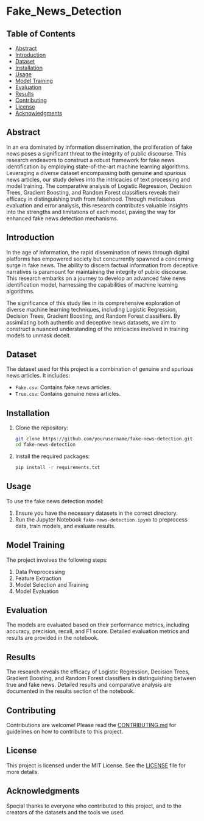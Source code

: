 # Fake_News_Detection

## Table of Contents
- [Abstract](#abstract)
- [Introduction](#introduction)
- [Dataset](#dataset)
- [Installation](#installation)
- [Usage](#usage)
- [Model Training](#model-training)
- [Evaluation](#evaluation)
- [Results](#results)
- [Contributing](#contributing)
- [License](#license)
- [Acknowledgments](#acknowledgments)

## Abstract
In an era dominated by information dissemination, the proliferation of fake news poses a significant threat to the integrity of public discourse. This research endeavors to construct a robust framework for fake news identification by employing state-of-the-art machine learning algorithms. Leveraging a diverse dataset encompassing both genuine and spurious news articles, our study delves into the intricacies of text processing and model training. The comparative analysis of Logistic Regression, Decision Trees, Gradient Boosting, and Random Forest classifiers reveals their efficacy in distinguishing truth from falsehood. Through meticulous evaluation and error analysis, this research contributes valuable insights into the strengths and limitations of each model, paving the way for enhanced fake news detection mechanisms.

## Introduction
In the age of information, the rapid dissemination of news through digital platforms has empowered society but concurrently spawned a concerning surge in fake news. The ability to discern factual information from deceptive narratives is paramount for maintaining the integrity of public discourse. This research embarks on a journey to develop an advanced fake news identification model, harnessing the capabilities of machine learning algorithms.

The significance of this study lies in its comprehensive exploration of diverse machine learning techniques, including Logistic Regression, Decision Trees, Gradient Boosting, and Random Forest classifiers. By assimilating both authentic and deceptive news datasets, we aim to construct a nuanced understanding of the intricacies involved in training models to unmask deceit.

## Dataset
The dataset used for this project is a combination of genuine and spurious news articles. It includes:
- `Fake.csv`: Contains fake news articles.
- `True.csv`: Contains genuine news articles.

## Installation
1. Clone the repository:
    ```bash
    git clone https://github.com/yourusername/fake-news-detection.git
    cd fake-news-detection
    ```

2. Install the required packages:
    ```bash
    pip install -r requirements.txt
    ```

## Usage
To use the fake news detection model:
1. Ensure you have the necessary datasets in the correct directory.
2. Run the Jupyter Notebook `fake-news-detection.ipynb` to preprocess data, train models, and evaluate results.

## Model Training
The project involves the following steps:
1. Data Preprocessing
2. Feature Extraction
3. Model Selection and Training
4. Model Evaluation

## Evaluation
The models are evaluated based on their performance metrics, including accuracy, precision, recall, and F1 score. Detailed evaluation metrics and results are provided in the notebook.

## Results
The research reveals the efficacy of Logistic Regression, Decision Trees, Gradient Boosting, and Random Forest classifiers in distinguishing between true and fake news. Detailed results and comparative analysis are documented in the results section of the notebook.

## Contributing
Contributions are welcome! Please read the [CONTRIBUTING.md](CONTRIBUTING.md) for guidelines on how to contribute to this project.

## License
This project is licensed under the MIT License. See the [LICENSE](LICENSE) file for more details.

## Acknowledgments
Special thanks to everyone who contributed to this project, and to the creators of the datasets and the tools we used.

